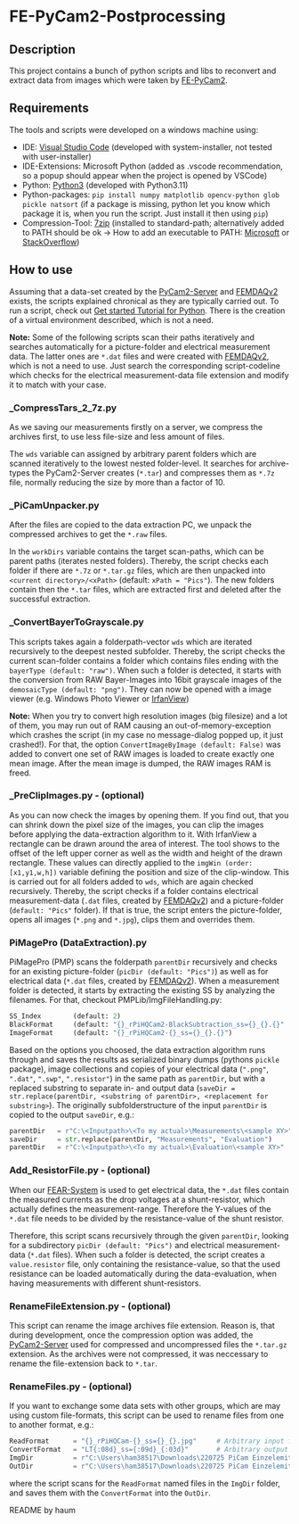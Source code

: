
# FE-PyCam2-Postprocessing

## Description
This project contains a bunch of python scripts and libs to reconvert and extract data from images which were taken by [FE-PyCam2][PyCam-Server].

## Requirements
The tools and scripts were developed on a windows machine using:

- IDE: [Visual Studio Code][vscode] (developed with system-installer, not tested with user-installer)
- IDE-Extensions: Microsoft Python (added as .vscode recommendation, so a popup should appear when the project is opened by VSCode)
- Python: [Python3][python] (developed with Python3.11)
- Python-packages: ```pip install numpy matplotlib opencv-python glob pickle natsort``` (if a package is missing, python let you know which package it is, when you run the script. Just install it then using ```pip```)
- Compression-Tool: [7zip][7zip] (installed to standard-path; alternatively added to PATH should be ok -> How to add an executable to PATH: [Microsoft][MicrosoftPATH] or [StackOverflow][StackOverflowPATH])

## How to use
Assuming that a data-set created by the [PyCam2-Server][PyCam-Server] and [FEMDAQv2][FEMDAQ] exists, the scripts explained chronical as they are typically carried out.
To run a script, check out [Get started Tutorial for Python][HowToPython]. There is the creation of a virtual environment described, which is not a need.

**Note:** Some of the following scripts scan their paths iteratively and searches automatically for a picture-folder and electrical measurement data. The latter ones are ```*.dat``` files and were created with [FEMDAQv2][FEMDAQ], which is not a need to use. Just search the corresponding script-codeline which checks for the electrical measurement-data file extension and modify it to match with your case.



### _CompressTars_2_7z.py
As we saving our measurements firstly on a server, we compress the archives first, to use less file-size and less amount of files.

The ```wds``` variable can assigned by arbitrary parent folders which are scanned iteratively to the lowest nested folder-level. It searches for archive-types the PyCam2-Server creates (```*.tar```) and compresses them as ```*.7z``` file, normally reducing the size by more than a factor of 10.


### _PiCamUnpacker.py
After the files are copied to the data extraction PC, we unpack the compressed archives to get the ```*.raw``` files.

In the ```workDirs``` variable contains the target scan-paths, which can be parent paths (iterates nested folders). Thereby, the script checks each folder if there are ```*.7z``` or ```*.tar.gz``` files, which are then unpacked into ```<current directory>/<xPath>``` (default: ```xPath = "Pics"```). The new folders contain then the ```*.tar``` files, which are extracted first and deleted after the successful extraction.


### _ConvertBayerToGrayscale.py
This scripts takes again a folderpath-vector ```wds``` which are iterated recursively to the deepest nested subfolder. Thereby, the script checks the current scan-folder contains a folder which contains files ending with the ```bayerType (default: "raw")```. When such a folder is detected, it starts with the conversion from RAW Bayer-Images into 16bit grayscale images of the ```demosaicType (default: "png")```. They can now be opened with a image viewer (e.g. Windows Photo Viewer or [IrfanView][IrfanView])

**Note:** When you try to convert high resolution images (big filesize) and a lot of them, you may run out of RAM causing an out-of-memory-exception which crashes the script (in my case no message-dialog popped up, it just crashed!). For that, the option ```ConvertImageByImage (default: False)``` was added to convert one set of RAW images is loaded to create exactly one mean image. After the mean image is dumped, the RAW images RAM is freed.


### _PreClipImages.py - (optional)
As you can now check the images by opening them. If you find out, that you can shrink down the pixel size of the images, you can clip the images before applying the data-extraction algorithm to it. With IrfanView a rectangle can be drawn around the area of interest. The tool shows to the offset of the left upper corner as well as the width and height of the drawn rectangle. These values can directly applied to the ```imgWin (order: [x1,y1,w,h])``` variable defining the position and size of the clip-window.
This is carried out for all folders added to ```wds```, which are again checked recursively. Thereby, the script checks if a folder contains electrical measurement-data (```.dat``` files, created by [FEMDAQv2][FEMDAQ]) and a picture-folder (```default: "Pics"``` folder). If that is true, the script enters the picture-folder, opens all images (```*.png``` and ```*.jpg```), clips them and overrides them.


### PiMagePro (DataExtraction).py
PiMagePro (PMP) scans the folderpath ```parentDir``` recursively and checks for an existing picture-folder (```picDir (default: "Pics")```) as well as for electrical data (```*.dat``` files, created by [FEMDAQv2][FEMDAQ]). When a measurement folder is detected, it starts by extracting the existing SS by analyzing the filenames. For that, checkout PMPLib/ImgFileHandling.py:
```python
SS_Index        (default: 2)
BlackFormat     (default: "{}_rPiHQCam2-BlackSubtraction_ss={}_{}.{}"
ImageFormat     (default: "{}_rPiHQCam2-{}_ss={}_{}.{}")
```

Based on the options you choosed, the data extraction algorithm runs through and saves the results as serialized binary dumps (pythons ```pickle``` package), image collections and copies of your electrical data (```".png"```, ```".dat"```, ```".swp"```, ```".resistor"```) in the same path as ```parentDir```, but with a replaced substring to separate in- and output data (```saveDir = str.replace(parentDir, <substring of parentDir>, <replacement for substring>```). The originally subfolderstructure of the input ```parentDir``` is copied to the output ```saveDir```, e.g.:

```python
parentDir   = r"C:\<Inputpath>\<To my actual>\Measurements\<sample XY>" # Input-Directory
saveDir     = str.replace(parentDir, "Measurements", "Evaluation")
parentDir   = r"C:\<Inputpath>\<To my actual>\Evaluation\<sample XY>"   # Output-Directory
```

### Add_ResistorFile.py - (optional)
When our [FEAR-System][FEAR16] is used to get electrical data, the ```*.dat``` files contain the measured currents as the drop voltages at a shunt-resistor, which actually defines the measurement-range. Therefore the Y-values of the ```*.dat``` file needs to be divided by the resistance-value of the shunt resistor.

Therefore, this script scans recursively through the given ```parentDir```, looking for a subdirectory ```picDir (default: "Pics")``` and electrical measurement-data (```*.dat``` files). When such a folder is detected, the script creates a ```value.resistor``` file, only containing the resistance-value, so that the used resistance can be loaded automatically during the data-evaluation, when having measurements with different shunt-resistors.

### RenameFileExtension.py - (optional)
This script can rename the image archives file extension. Reason is, that during development, once the compression option was added, the [PyCam2-Server][PyCam-Server] used for compressed and uncompressed files the ```*.tar.gz``` extension. As the archives were not compressed, it was neccessary to rename the file-extension back to ```*.tar```.

### RenameFiles.py - (optional)
If you want to exchange some data sets with other groups, which are may using custom file-formats, this script can be used to rename files from one to another format, e.g.:
```python
ReadFormat      = "{}_rPiHQCam-{}_ss={}_{}.jpg"     # Arbitrary input format
ConvertFormat   = "LT{:08d}_ss={:09d}_{:03d}"       # Arbitrary output format
ImgDir          = r"C:\Users\ham38517\Downloads\220725 PiCam Einzelemitter\Messungen\03 1h I500nA U1400V\220804_163908 (#3)\Pics"       # Input-folder
OutDir          = r"C:\Users\ham38517\Downloads\220725 PiCam Einzelemitter\Messungen\03 1h I500nA U1400V\220804_163908 (#3)\Pics Ketek" # Output-folder
```
where the script scans for the ```ReadFormat``` named files in the ```ImgDir``` folder, and saves them with the ```ConvertFormat``` into the ```OutDir```.



README by haum


[PyCam-Server]: [https://github.com/Dephrilibrium/FE-PyCam2-Server.git]
[vscode]: [https://code.visualstudio.com/]
[python]: [https://www.python.org/downloads/]
[7zip]: [https://www.7-zip.org/]
[MicrosoftPATH]: [https://learn.microsoft.com/en-us/previous-versions/office/developer/sharepoint-2010/ee537574(v=office.14)]
[StackOverflowPATH]: [https://learn.microsoft.com/en-us/previous-versions/office/developer/sharepoint-2010/ee537574(v=office.14)]
[IrfanView]: [https://www.irfanview.com/]
[FEMDAQ]: [https://github.com/Dephrilibrium/FEMDAQv2]
[HowToPython]: [https://code.visualstudio.com/docs/python/python-tutorial]
[FEAR16]: [https://github.com/Dephrilibrium/FE-FEAR16v2]